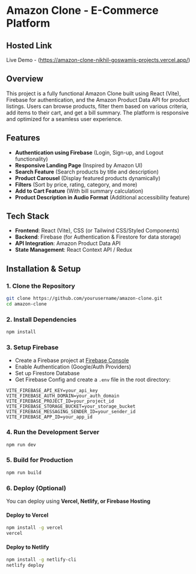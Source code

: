 # Amazon Clone - E-Commerce Platform

## Hosted Link
Live Demo - (https://amazon-clone-nikhil-goswamis-projects.vercel.app/)

## Overview
This project is a fully functional Amazon Clone built using React (Vite), Firebase for authentication, and the Amazon Product Data API for product listings. Users can browse products, filter them based on various criteria, add items to their cart, and get a bill summary. The platform is responsive and optimized for a seamless user experience.

## Features
- **Authentication using Firebase** (Login, Sign-up, and Logout functionality)
- **Responsive Landing Page** (Inspired by Amazon UI)
- **Search Feature** (Search products by title and description)
- **Product Carousel** (Display featured products dynamically)
- **Filters** (Sort by price, rating, category, and more)
- **Add to Cart Feature** (With bill summary calculation)
- **Product Description in Audio Format** (Additional accessibility feature)

## Tech Stack
- **Frontend**: React (Vite), CSS (or Tailwind CSS/Styled Components)
- **Backend**: Firebase (for Authentication & Firestore for data storage)
- **API Integration**: Amazon Product Data API
- **State Management**: React Context API / Redux

## Installation & Setup

### 1. Clone the Repository
```sh
git clone https://github.com/yourusername/amazon-clone.git
cd amazon-clone
```

### 2. Install Dependencies
```sh
npm install
```

### 3. Setup Firebase
- Create a Firebase project at [Firebase Console](https://console.firebase.google.com/)
- Enable Authentication (Google/Auth Providers)
- Set up Firestore Database
- Get Firebase Config and create a `.env` file in the root directory:
```env
VITE_FIREBASE_API_KEY=your_api_key
VITE_FIREBASE_AUTH_DOMAIN=your_auth_domain
VITE_FIREBASE_PROJECT_ID=your_project_id
VITE_FIREBASE_STORAGE_BUCKET=your_storage_bucket
VITE_FIREBASE_MESSAGING_SENDER_ID=your_sender_id
VITE_FIREBASE_APP_ID=your_app_id
```

### 4. Run the Development Server
```sh
npm run dev
```

### 5. Build for Production
```sh
npm run build
```

### 6. Deploy (Optional)
You can deploy using **Vercel, Netlify, or Firebase Hosting**

#### Deploy to Vercel
```sh
npm install -g vercel
vercel
```

#### Deploy to Netlify
```sh
npm install -g netlify-cli
netlify deploy
```



